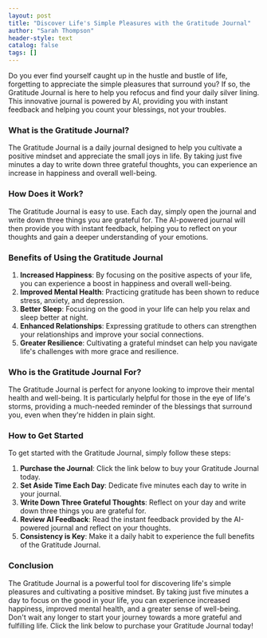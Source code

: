 ```yaml
---
layout: post
title: "Discover Life's Simple Pleasures with the Gratitude Journal"
author: "Sarah Thompson"
header-style: text
catalog: false
tags: []
---
```


Do you ever find yourself caught up in the hustle and bustle of life, forgetting to appreciate the simple pleasures that surround you? If so, the Gratitude Journal is here to help you refocus and find your daily silver lining. This innovative journal is powered by AI, providing you with instant feedback and helping you count your blessings, not your troubles.

### What is the Gratitude Journal?
The Gratitude Journal is a daily journal designed to help you cultivate a positive mindset and appreciate the small joys in life. By taking just five minutes a day to write down three grateful thoughts, you can experience an increase in happiness and overall well-being.

### How Does it Work?
The Gratitude Journal is easy to use. Each day, simply open the journal and write down three things you are grateful for. The AI-powered journal will then provide you with instant feedback, helping you to reflect on your thoughts and gain a deeper understanding of your emotions.

### Benefits of Using the Gratitude Journal
1. **Increased Happiness**: By focusing on the positive aspects of your life, you can experience a boost in happiness and overall well-being.
2. **Improved Mental Health**: Practicing gratitude has been shown to reduce stress, anxiety, and depression.
3. **Better Sleep**: Focusing on the good in your life can help you relax and sleep better at night.
4. **Enhanced Relationships**: Expressing gratitude to others can strengthen your relationships and improve your social connections.
5. **Greater Resilience**: Cultivating a grateful mindset can help you navigate life's challenges with more grace and resilience.

### Who is the Gratitude Journal For?
The Gratitude Journal is perfect for anyone looking to improve their mental health and well-being. It is particularly helpful for those in the eye of life's storms, providing a much-needed reminder of the blessings that surround you, even when they're hidden in plain sight.

### How to Get Started
To get started with the Gratitude Journal, simply follow these steps:
1. **Purchase the Journal**: Click the link below to buy your Gratitude Journal today.
2. **Set Aside Time Each Day**: Dedicate five minutes each day to write in your journal.
3. **Write Down Three Grateful Thoughts**: Reflect on your day and write down three things you are grateful for.
4. **Review AI Feedback**: Read the instant feedback provided by the AI-powered journal and reflect on your thoughts.
5. **Consistency is Key**: Make it a daily habit to experience the full benefits of the Gratitude Journal.

### Conclusion
The Gratitude Journal is a powerful tool for discovering life's simple pleasures and cultivating a positive mindset. By taking just five minutes a day to focus on the good in your life, you can experience increased happiness, improved mental health, and a greater sense of well-being. Don't wait any longer to start your journey towards a more grateful and fulfilling life. Click the link below to purchase your Gratitude Journal today!